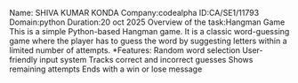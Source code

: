 Name: SHIVA KUMAR KONDA Company:codealpha ID:CA/SE1/11793 Domain:python Duration:20 oct 2025 Overview of the task:Hangman Game
This is a simple Python-based Hangman game.
It is a classic word-guessing game where the player has to guess the word by suggesting letters within a limited number of attempts.
*Features:
Random word selection
User-friendly input system
Tracks correct and incorrect guesses
Shows remaining attempts
Ends with a win or lose message
